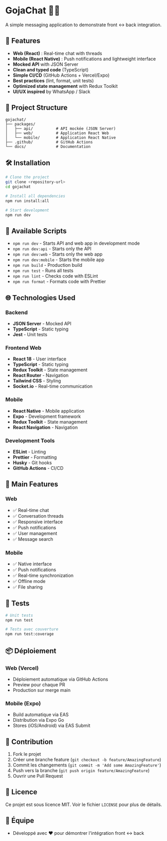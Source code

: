 # GojaChat 📱💬

A simple messaging application to demonstrate front ↔ back integration.

## 🚀 Features

- **Web (React)** : Real-time chat with threads
- **Mobile (React Native)** : Push notifications and lightweight interface
- **Mocked API** with JSON Server
- **Clean and typed code** (TypeScript)
- **Simple CI/CD** (GitHub Actions + Vercel/Expo)
- **Best practices** (lint, format, unit tests)
- **Optimized state management** with Redux Toolkit
- **UI/UX inspired** by WhatsApp / Slack

## 📁 Project Structure

```
gojachat/
├── packages/
│   ├── api/          # API mockée (JSON Server)
│   ├── web/          # Application React Web
│   └── mobile/       # Application React Native
├── .github/          # GitHub Actions
└── docs/             # Documentation
```

## 🛠️ Installation

```bash
# Clone the project
git clone <repository-url>
cd gojachat

# Install all dependencies
npm run install:all

# Start development
npm run dev
```

## 🚀 Available Scripts

- `npm run dev` - Starts API and web app in development mode
- `npm run dev:api` - Starts only the API
- `npm run dev:web` - Starts only the web app
- `npm run dev:mobile` - Starts the mobile app
- `npm run build` - Production build
- `npm run test` - Runs all tests
- `npm run lint` - Checks code with ESLint
- `npm run format` - Formats code with Prettier

## 🌐 Technologies Used

### Backend
- **JSON Server** - Mocked API
- **TypeScript** - Static typing
- **Jest** - Unit tests

### Frontend Web
- **React 18** - User interface
- **TypeScript** - Static typing
- **Redux Toolkit** - State management
- **React Router** - Navigation
- **Tailwind CSS** - Styling
- **Socket.io** - Real-time communication

### Mobile
- **React Native** - Mobile application
- **Expo** - Development framework
- **Redux Toolkit** - State management
- **React Navigation** - Navigation

### Development Tools
- **ESLint** - Linting
- **Prettier** - Formatting
- **Husky** - Git hooks
- **GitHub Actions** - CI/CD

## 📱 Main Features

### Web
- ✅ Real-time chat
- ✅ Conversation threads
- ✅ Responsive interface
- ✅ Push notifications
- ✅ User management
- ✅ Message search

### Mobile
- ✅ Native interface
- ✅ Push notifications
- ✅ Real-time synchronization
- ✅ Offline mode
- ✅ File sharing

## 🧪 Tests

```bash
# Unit tests
npm run test

# Tests avec couverture
npm run test:coverage
```

## 📦 Déploiement

### Web (Vercel)
- Déploiement automatique via GitHub Actions
- Preview pour chaque PR
- Production sur merge main

### Mobile (Expo)
- Build automatique via EAS
- Distribution via Expo Go
- Stores (iOS/Android) via EAS Submit

## 🤝 Contribution

1. Fork le projet
2. Créer une branche feature (`git checkout -b feature/AmazingFeature`)
3. Commit les changements (`git commit -m 'Add some AmazingFeature'`)
4. Push vers la branche (`git push origin feature/AmazingFeature`)
5. Ouvrir une Pull Request

## 📄 Licence

Ce projet est sous licence MIT. Voir le fichier `LICENSE` pour plus de détails.

## 👥 Équipe

- Développé avec ❤️ pour démontrer l'intégration front ↔ back
